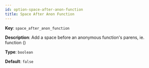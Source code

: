```yaml
---
id: option-space-after-anon-function
title: Space After Anon Function
---
```

**Key**: `space_after_anon_function`

**Description**: Add a space before an anonymous function's parens, ie. function ()

**Type**: `boolean`

**Default**: `false`
